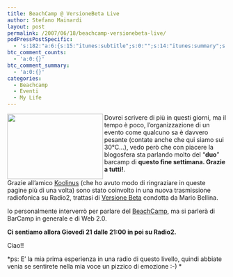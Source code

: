 ```yaml
---
title: BeachCamp @ VersioneBeta Live
author: Stefano Mainardi
layout: post
permalink: /2007/06/18/beachcamp-versionebeta-live/
podPressPostSpecific:
  - 's:182:"a:6:{s:15:"itunes:subtitle";s:0:"";s:14:"itunes:summary";s:0:"";s:15:"itunes:keywords";s:0:"";s:13:"itunes:author";s:0:"";s:15:"itunes:explicit";s:0:"";s:12:"itunes:block";s:2:"no";}";'
btc_comment_counts:
  - 'a:0:{}'
btc_comment_summary:
  - 'a:0:{}'
categories:
  - Beachcamp
  - Eventi
  - My Life
---
```

<img src="http://www.radio.rai.it/radiorai/online/foto/versionebeta_220x150.gif" align="left" height="150" width="220" />Dovrei scrivere di più in questi giorni, ma il tempo è poco, l&#8217;organizzazione di un evento come qualcuno sa è davvero pesante (contate anche che qui siamo sui 30°C&#8230;), vedo però che con piacere la blogosfera sta parlando molto del &#8220;**duo**&#8221; barcamp di **questo fine settimana. Grazie a tutti!**.

Grazie all&#8217;amico [Koolinus][1] (che ho avuto modo di ringraziare in queste pagine più di una volta) sono stato coinvolto in una nuova trasmissione radiofonica su Radio2, trattasi di [Versione Beta][2] condotta da Mario Bellina.

Io personalmente interverrò per parlare del [BeachCamp][3], ma si parlerà di BarCamp in generale e di Web 2.0.

**Ci sentiamo allora Giovedì 21 dalle 21:00 in poi su Radio2.**

Ciao!!

*ps: E&#8217; la mia prima esperienza in una radio di questo livello, quindi abbiate venia se sentirete nella mia voce un pizzico di emozione :-) *

 [1]: http://koolinus.net/blog/
 [2]: http://www.radio.rai.it/radio2/versionebeta/
 [3]: http://www.barcamp.org/BeachCamp

